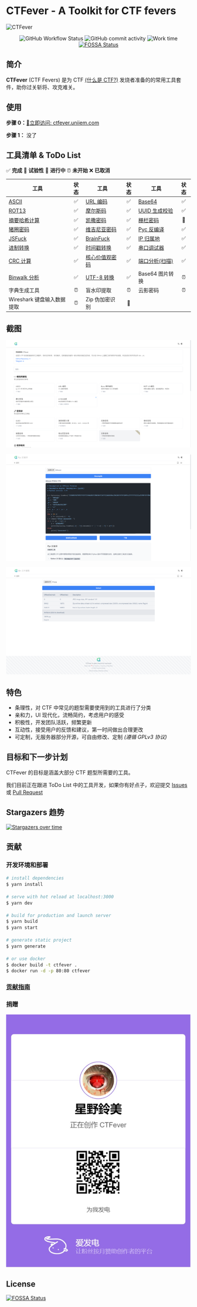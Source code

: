 # CTFever - A Toolkit for CTF fevers

[//]: # (![CTFever]&#40;https://socialify.git.ci/UniiemStudio/CTFever/image?description=1&descriptionEditable=A%20fantastic%20toolkit%20for%20CTFers%20and%20everyone.&font=KoHo&issues=1&logo=https%3A%2F%2Fgithub.com%2FUniiemStudio%2FCTFever%2Fraw%2Fmain%2Fstatic%2Ficon.png&name=1&owner=1&pulls=1&stargazers=1&theme=Light&#41;)

[//]: # (![GitHub Workflow Status]&#40;https://img.shields.io/github/actions/workflow/status/UniiemStudio/CTFever/build.yml?branch=main&#41;)

[//]: # (![GitHub commit activity]&#40;https://img.shields.io/github/commit-activity/w/UniiemStudio/CTFever&#41;)

[//]: # (![wakatime]&#40;https://wakatime.com/badge/user/589c46ee-6ba6-403c-bc9f-3a7aef5b206c/project/c477b34d-85f2-4fe0-b7c8-f74639d78dda.svg&#41;)

[//]: # ([![FOSSA Status]&#40;https://app.fossa.com/api/projects/git%2Bgithub.com%2FUniiemStudio%2FCTFever.svg?type=shield&#41;]&#40;https://app.fossa.com/projects/git%2Bgithub.com%2FUniiemStudio%2FCTFever?ref=badge_shield&#41;)

![CTFever](https://socialify.git.ci/UniiemStudio/CTFever/image?description=1&descriptionEditable=A%20fantastic%20toolkit%20for%20CTFers%20and%20everyone.&font=KoHo&issues=1&logo=https%3A%2F%2Fgithub.com%2FUniiemStudio%2FCTFever%2Fraw%2Fmain%2Fstatic%2Ficon.png&name=1&owner=1&pulls=1&stargazers=1&theme=Light)

<center>
<img src="https://img.shields.io/github/actions/workflow/status/UniiemStudio/CTFever/build.yml?branch=main" alt="GitHub Workflow Status"/>
<img src="https://img.shields.io/github/commit-activity/w/UniiemStudio/CTFever" alt="GitHub commit activity"/>
<img src="https://wakatime.com/badge/user/589c46ee-6ba6-403c-bc9f-3a7aef5b206c/project/c477b34d-85f2-4fe0-b7c8-f74639d78dda.svg" alt="Work time"/>
<a href="https://app.fossa.com/projects/git%2Bgithub.com%2FUniiemStudio%2FCTFever?ref=badge_shield" target="_blank">
  <img src="https://app.fossa.com/api/projects/git%2Bgithub.com%2FUniiemStudio%2FCTFever.svg?type=shield" alt="FOSSA Status"/>
</a>
</center>

## 简介

**CTFever** (CTF Fevers) 是为 CTF [(什么是 CTF?)](https://baike.baidu.com/item/CTF) 发烧者准备的的常用工具套件，助你过关斩将、攻克难关。

## 使用

**步骤 0：**[🚀立即访问: ctfever.uniiem.com](https://ctfever.uniiem.com/)

**步骤 1：** 没了

## 工具清单 & ToDo List

✅ **完成**
🧪 **试验性**
🚧 **进行中**
⏰ **未开始**
❌ **已取消**

| 工具                                                           | 状态  | 工具                                                             | 状态  | 工具                                                           | 状态  |
|--------------------------------------------------------------|:---:|----------------------------------------------------------------|:---:|--------------------------------------------------------------|:---:|
| [ASCII](https://ctfever.uniiem.com/tools/ascii)              |  ✅  | [URL 编码](https://ctfever.uniiem.com/tools/url-encoding)        |  ✅  | [Base64](https://ctfever.uniiem.com/tools/base-series)       |  ✅  |
| [ROT13](https://ctfever.uniiem.com/tools/rot-series)         |  ✅  | [摩尔斯码](https://ctfever.uniiem.com/tools/morse-code)            |  ✅  | [UUID 生成校验](https://ctfever.uniiem.com/tools/uuid-generator) |  ✅  |
| [摘要哈希计算](https://ctfever.uniiem.com/tools/message-digest)    |  ✅  | [凯撒密码](https://ctfever.uniiem.com/tools/caesar-cipher)         |  ✅  | [栅栏密码](https://ctfever.uniiem.com/tools/rail-fence-cipher)   | 🧪  |
| [猪圈密码](https://ctfever.uniiem.com/tools/pigpen)              |  ✅  | [维吉尼亚密码](https://ctfever.uniiem.com/tools/vigenereCipher)      |  ✅  | [Pyc 反编译](https://ctfever.uniiem.com/tools/pyc-decompiler)   |  ✅  |
| [JSFuck](https://ctfever.uniiem.com/tools/jsfuck)            |  ✅  | [BrainFuck](https://ctfever.uniiem.com/tools/brain-fuck)       |  ✅  | [IP 归属地](https://ctfever.uniiem.com/tools/ip-geo)            |  ✅  |
| [进制转换](https://ctfever.uniiem.com/tools/radix-conversion)    |  ✅  | [时间戳转换](https://ctfever.uniiem.com/tools/timestamp)            |  ✅  | [串口调试器](https://ctfever.uniiem.com/tools/serial)             |  ✅  |
| [CRC 计算](https://ctfever.uniiem.com/tools/crc-checksum)      |  ✅  | [核心价值观密码](https://ctfever.uniiem.com/tools/core-values-cipher) |  ✅  | [端口分析(扫描)](https://ctfever.uniiem.com/tools/port-scan)       |  ✅  |
| [Binwalk 分析](https://ctfever.uniiem.com/tools/bin-extractor) |  ✅  | [UTF-8 转换](https://ctfever.uniiem.com/tools/utf8-conversion)   |  ✅  | Base64 图片转换                                                  |  ⏰  |
| 字典生成工具                                                       |  ⏰  | 盲水印提取                                                          |  ⏰  | 云影密码                                                         |  ⏰  |
| Wireshark 键盘输入数据提取                                           |  ⏰  | Zip 伪加密识别                                                      | 🚧  |                                                              |     |

## 截图

![首页](static/screenshots/screenshot_home.png)

![Pyc 反编译工具](static/screenshots/screenshot_tool_pyc.png)

![Binwalk 工具](static/screenshots/screenshot_tool_bin.png)

## 特色

- 条理性，对 CTF 中常见的题型需要使用到的工具进行了分类
- 亲和力，UI 现代化，流畅简约，考虑用户的感受
- 积极性，开发团队活跃，频繁更新
- 互动性，接受用户的反馈和建议，第一时间做出合理更改
- 可定制，无服务器部分开源，可自由修改、定制 _(遵循 GPLv3 协议)_

## 目标和下一步计划

CTFever 的目标是涵盖大部分 CTF 题型所需要的工具。

我们目前正在跟进 ToDo List
中的工具开发，如果你有好点子，欢迎提交 [Issues](https://github.com/UniiemStudio/CTFever/issues/new?assignees=HoshinoSuzumi&labels=feature&template=feature_request.md&title=%5BFEAT%5D+)
或 [Pull Request](https://github.com/UniiemStudio/CTFever/compare)

## Stargazers 趋势

[![Stargazers over time](https://starchart.cc/UniiemStudio/CTFever.svg)](https://starchart.cc/UniiemStudio/CTFever)

## 贡献

### 开发环境和部署

```bash
# install dependencies
$ yarn install

# serve with hot reload at localhost:3000
$ yarn dev

# build for production and launch server
$ yarn build
$ yarn start

# generate static project
$ yarn generate

# or use docker
$ docker build -t ctfever .
$ docker run -d -p 80:80 ctfever
```

### [贡献指南](https://github.com/UniiemStudio/CTFever/blob/main/CONTRIBUTING.md)

### 捐赠

[![](static/readme/afdian.jpg)](https://afdian.net/@hoshino_suzumi)

## License

[![FOSSA Status](https://app.fossa.com/api/projects/git%2Bgithub.com%2FUniiemStudio%2FCTFever.svg?type=large)](https://app.fossa.com/projects/git%2Bgithub.com%2FUniiemStudio%2FCTFever?ref=badge_large)

<!-- 换 GPG Key 了，望周知 (GPG:9999666677777777) -->
